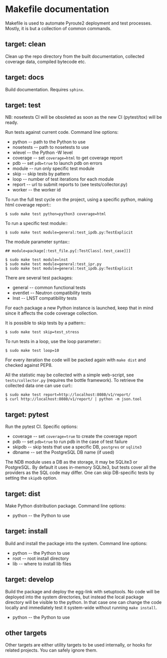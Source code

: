 Makefile documentation
======================

Makefile is used to automate Pyroute2 deployment and test
processes. Mostly, it is but a collection of common commands.


target: clean
-------------

Clean up the repo directory from the built documentation,
collected coverage data, compiled bytecode etc.

target: docs
------------

Build documentation. Requires `sphinx`.

target: test
------------

NB: nosetests CI will be obsoleted as soon as the new CI (pytest/tox)
will be ready.

Run tests against current code. Command line options:

* python -- path to the Python to use
* nosetests -- path to nosetests to use
* wlevel -- the Python -W level
* coverage -- set `coverage=html` to get coverage report
* pdb -- set `pdb=true` to launch pdb on errors
* module -- run only specific test module
* skip -- skip tests by pattern
* loop -- number of test iterations for each module
* report -- url to submit reports to (see tests/collector.py)
* worker -- the worker id

To run the full test cycle on the project, using a specific
python, making html coverage report::

    $ sudo make test python=python3 coverage=html

To run a specific test module::

    $ sudo make test module=general:test_ipdb.py:TestExplicit

The module parameter syntax::

    ## module=package[:test_file.py[:TestClass[.test_case]]]

    $ sudo make test module=lnst
    $ sudo make test module=general:test_ipr.py
    $ sudo make test module=general:test_ipdb.py:TestExplicit

There are several test packages:

* general -- common functional tests
* eventlet -- Neutron compatibility tests
* lnst -- LNST compatibility tests

For each package a new Python instance is launched, keep that
in mind since it affects the code coverage collection.

It is possible to skip tests by a pattern::

    $ sudo make test skip=test_stress

To run tests in a loop, use the loop parameter::

    $ sudo make test loop=10

For every iteration the code will be packed again with `make dist`
and checked against PEP8.

All the statistic may be collected with a simple web-script, see
`tests/collector.py` (requires the bottle framework). To retrieve
the collected data one can use curl::

    $ sudo make test report=http://localhost:8080/v1/report/
    $ curl http://localhost:8080/v1/report/ | python -m json.tool

target: pytest
--------------

Run the pytest CI. Specific options:

* coverage -- set `coverage=true` to create the coverage report
* pdb -- set `pdb=true` to run pdb in the case of test failure
* skipdb -- skip tests that use a specific DB, `postgres` or `sqlite3`
* dbname -- set the PostgreSQL DB name (if used)

The NDB module uses a DB as the storage, it may be SQLite3 or PostgreSQL.
By default it uses in-memory SQLite3, but tests cover all the providers
as the SQL code may differ. One can skip DB-specific tests by setting
the `skipdb` option.

target: dist
------------

Make Python distribution package. Command line options:

* python -- the Python to use

target: install
---------------

Build and install the package into the system. Command line options:

* python -- the Python to use
* root -- root install directory
* lib -- where to install lib files

target: develop
---------------

Build the package and deploy the egg-link with setuptools. No code
will be deployed into the system directories, but instead the local
package directory will be visible to the python. In that case one
can change the code locally and immediately test it system-wide
without running `make install`.

* python -- the Python to use

other targets
-------------

Other targets are either utility targets to be used internally,
or hooks for related projects. You can safely ignore them.
